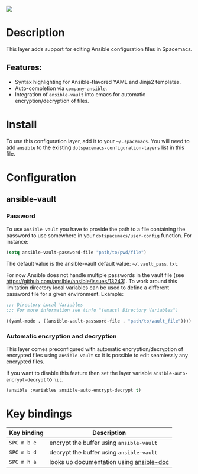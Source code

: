 ![](img/ansible.png)

# Description

This layer adds support for editing Ansible configuration files in
Spacemacs.

## Features:

-   Syntax highlighting for Ansible-flavored YAML and Jinja2 templates.
-   Auto-completion via `company-ansible`.
-   Integration of `ansible-vault` into emacs for automatic
    encryption/decryption of files.

# Install

To use this configuration layer, add it to your `~/.spacemacs`. You will
need to add `ansible` to the existing
`dotspacemacs-configuration-layers` list in this file.

# Configuration

## ansible-vault

### Password

To use `ansible-vault` you have to provide the path to a file containing
the password to use somewhere in your `dotspacemacs/user-config`
function. For instance:

``` commonlisp
(setq ansible-vault-password-file "path/to/pwd/file")
```

The default value is the ansible-vault default value:
`~/.vault_pass.txt`.

For now Ansible does not handle multiple passwords in the vault file
(see <https://github.com/ansible/ansible/issues/13243>). To work around
this limitation directory local variables can be used to define a
different password file for a given environment. Example:

``` commonlisp
;;; Directory Local Variables
;;; For more information see (info "(emacs) Directory Variables")

((yaml-mode . ((ansible-vault-password-file . "path/to/vault_file"))))
```

### Automatic encryption and decryption

This layer comes preconfigured with automatic encryption/decryption of
encrypted files using `ansible-vault` so it is possible to edit
seamlessly any encrypted files.

If you want to disable this feature then set the layer variable
`ansible-auto-encrypt-decrypt` to `nil`.

``` commonlisp
(ansible :variables ansible-auto-encrypt-decrypt t)
```

# Key bindings

| Key binding | Description                                                                             |
|-------------|-----------------------------------------------------------------------------------------|
| `SPC m b e` | encrypt the buffer using `ansible-vault`                                                |
| `SPC m b d` | decrypt the buffer using `ansible-vault`                                                |
| `SPC m h a` | looks up documentation using [ansible-doc](https://github.com/lunaryorn/ansible-doc.el) |
